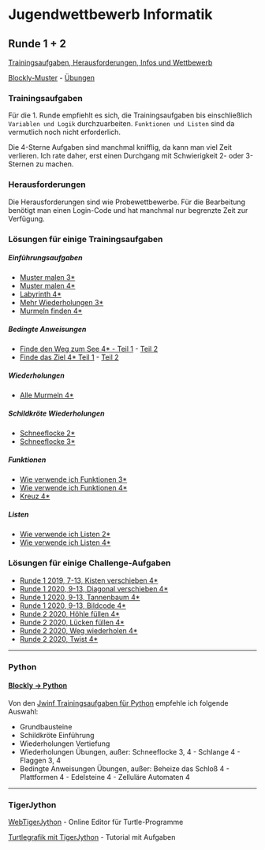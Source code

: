 # Jugendwettbewerb Informatik


## Runde 1 + 2

[Trainingsaufgaben, Herausforderungen, Infos und Wettbewerb](https://jwinf.de/)

[Blockly-Muster](./muster/muster.md) - [Übungen](./uebungen/uebungen.md)

### Trainingsaufgaben

Für die 1. Runde empfiehlt es sich, die Trainingsaufgaben bis einschließlich
`Variablen und Logik` durchzuarbeiten. `Funktionen und Listen` sind da vermutlich noch
nicht erforderlich.

Die 4-Sterne Aufgaben sind manchmal knifflig, da kann man viel Zeit verlieren. Ich rate daher, erst
einen Durchgang mit Schwierigkeit 2- oder 3-Sternen zu machen.

### Herausforderungen

Die Herausforderungen sind wie Probewettbewerbe. Für die Bearbeitung benötigt man einen Login-Code und hat
manchmal nur begrenzte Zeit zur Verfügung.

### Lösungen für einige Trainingsaufgaben

##### Einführungsaufgaben

-   [Muster malen 3\*](https://youtu.be/9OQZNqgCZr0)
-   [Muster malen 4\*](https://youtu.be/3GsRVJHncBI)
-   [Labyrinth 4\*](https://youtu.be/JmVyJHTA0rg)
-   [Mehr Wiederholungen 3\*](https://youtu.be/qw2duMDOht8)
-   [Murmeln finden 4\*](https://youtu.be/KY5n8UvQbL8)

##### Bedingte Anweisungen

-   [Finde den Weg zum See 4\* - Teil 1](https://youtu.be/NqzblbEeFWI) - [Teil 2](https://youtu.be/BJRWdUek4Yo)
-   [Finde das Ziel 4\* Teil 1](https://youtu.be/VJNxpL2FGw8) - [Teil 2](https://youtu.be/0UJKFQ5xN4U)

##### Wiederholungen

-   [Alle Murmeln 4\*](https://youtu.be/8pexoQt4adg)

##### Schildkröte Wiederholungen

-   [Schneeflocke 2\*](https://youtu.be/V5vlW5HpTMM)
-   [Schneeflocke 3\*](https://youtu.be/kOW3v_OcYhE)

##### Funktionen

-   [Wie verwende ich Funktionen 3\*](https://youtu.be/3ZBAFbKyTEU)
-   [Wie verwende ich Funktionen 4\*](https://youtu.be/oxtRyCQvnU8)
-   [Kreuz 4\*](https://youtu.be/Kau-RgVibW0)

##### Listen

-   [Wie verwende ich Listen 2\*](https://youtu.be/whKnaFHB2MQ)
-   [Wie verwende ich Listen 4\*](https://youtu.be/23mocZKsm-E)

### Lösungen für einige Challenge-Aufgaben

-   [Runde 1 2019, 7-13, Kisten verschieben 4\*](https://youtu.be/Br1NTMCsFE8)
-   [Runde 1 2020, 9-13, Diagonal verschieben 4\*](https://youtu.be/CpAANG502aM)
-   [Runde 1 2020, 9-13, Tannenbaum 4\*](https://youtu.be/jYy0vt45edw)
-   [Runde 1 2020, 9-13, Bildcode 4\*](https://youtu.be/CVrLfLfxIC8)
-   [Runde 2 2020, Höhle füllen 4\*](https://youtu.be/Eex_FRz3_IY)
-   [Runde 2 2020, Lücken füllen 4\*](https://youtu.be/vhvSNwMDJs8)
-   [Runde 2 2020, Weg wiederholen 4\*](https://youtu.be/0vzuzkAeGyI)
-   [Runde 2 2020, Twist 4\*](https://youtu.be/tWTi9uUg_Yo)

---

### Python

####  [Blockly -> Python](./blockly.md)


Von den [Jwinf Trainingsaufgaben für Python](https://jwinf.de/contest/?filter=open)
empfehle ich folgende Auswahl:

  - Grundbausteine 
  - Schildkröte Einführung
  - Wiederholungen Vertiefung
  - Wiederholungen Übungen, außer: Schneeflocke 3, 4 - Schlange 4 - Flaggen 3, 4
  - Bedingte Anweisungen Übungen, außer: Beheize das Schloß 4 - Plattformen 4 - Edelsteine 4 - Zelluläre Automaten 4

----- 

### TigerJython

[WebTigerJython](https://webtigerjython.ethz.ch/) - Online Editor für Turtle-Programme


[Turtlegrafik mit TigerJython](https://www.tigerjython4kids.ch/index.php?inhalt_links=turtle/navigation.inc.php&inhalt_mitte=turtle/turtle.inc.php) - Tutorial mit Aufgaben 





